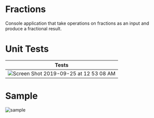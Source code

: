 # Fractions
Console application that take operations on fractions as an input  and produce a fractional result.


# Unit Tests

| Tests |
| --- |
| ![Screen Shot 2019-09-25 at 12 53 08 AM](https://user-images.githubusercontent.com/6865674/65581105-c00c4f80-df2f-11e9-9ee2-daf54949b78f.png) |


# Sample

![sample](https://user-images.githubusercontent.com/6865674/65581527-7a03bb80-df30-11e9-99ea-f4ec5a74f03c.gif)
